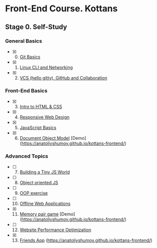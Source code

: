 # Front-End Course. Kottans

## Stage 0. Self-Study

### General Basics
- [x] 0. [Git Basics](task_git_basics)
- [x] 1. [Linux CLI and Networking](task_linux_cli)
- [x] 2. [VCS (hello gitty), GitHub and Collaboration](task_git_collaboration)

### Front-End Basics
- [x] 3. [Intro to HTML & CSS](task_html_css_intro)
- [x] 4. [Responsive Web Design](task_responsive_web_design)
- [x] 5. [JavaScript Basics](task_js_basics)
- [x] 6. [Document Object Model](task_js_dom) [Demo] (https://anatoliyshumov.github.io/kottans-frontend/)

### Advanced Topics
- [ ] 7. [Building a Tiny JS World]()  
- [ ] 8. [Object oriented JS]()
- [ ] 9. [OOP exercise](https://github.com/kottans/frontend/blob/master/tasks/js-post-oop.md)
- [ ] 10. [Offline Web Applications](https://github.com/kottans/frontend/blob/master/tasks/app-design-offline.md)
- [x] 11. [Memory pair game](https://github.com/kottans/frontend/blob/master/tasks/memory-pair-game.md) [Demo] (https://anatoliyshumov.github.io/kottans-frontend/)
- [ ] 12. [Website Performance Optimization](https://github.com/kottans/frontend/blob/master/tasks/app-design-performance.md)
- [x] 13. [Friends App](https://github.com/kottans/frontend/blob/master/tasks/friends-app.md) (https://anatoliyshumov.github.io/kottans-frontend/)
